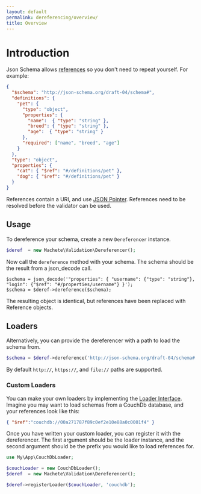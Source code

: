 ```yaml
---
layout: default
permalink: dereferencing/overview/
title: Overview
---
```


# Introduction

Json Schema allows [references](https://tools.ietf.org/html/draft-pbryan-zyp-json-ref-03) so you don't need to repeat yourself.  For example:

```json
{
  "$schema": "http://json-schema.org/draft-04/schema#",
  "definitions": {
    "pet": {
      "type": "object",
      "properties": {
        "name":  { "type": "string" },
        "breed": { "type": "string" },
        "age":  { "type": "string" }
      },
      "required": ["name", "breed", "age"]
    }
  },
  "type": "object",
  "properties": {
    "cat": { "$ref": "#/definitions/pet" },
    "dog": { "$ref": "#/definitions/pet" }
  }
}
```

References contain a URI, and use [JSON Pointer](https://tools.ietf.org/html/rfc6901).  References need to be resolved before the validator can be used.

## Usage

To dereference your schema, create a new `Dereferencer` instance.

```php
$deref  = new Machete\Validation\Dereferencer();
```

Now call the `dereference` method with your schema.  The schema should be the result from a json_decode call.

```
$schema = json_decode('"properties": { "username": {"type": "string"}, "login": {"$ref": "#/properties/username"} }');
$schema = $deref->dereference($schema);
```

The resulting object is identical, but references have been replaced with Reference objects.

## Loaders

Alternatively, you can provide the dereferencer with a path to load the schema from.

```php
$schema = $deref->dereference('http://json-schema.org/draft-04/schema#');
```

By default `http://`, `https://`, and `file://` paths are supported.

### Custom Loaders

You can make your own loaders by implementing the [Loader Interface](https://github.com/machete-php/validation/blob/master/src/Dereferencer/Loader.php).  Imagine you may want to load schemas from a CouchDb database, and your references look like this:

```json
{ "$ref":"couchdb://00a271787f89c0ef2e10e88a0c0001f4" }
```

Once you have written your custom loader, you can register it with the dereferencer.  The first argument should be the loader instance, and the second argument should be the prefix you would like to load references for.

```php
use My\App\CouchDbLoader;

$couchLoader = new CouchDbLoader();
$deref  = new Machete\Validation\Dereferencer();

$deref->registerLoader($couchLoader, 'couchdb');
```